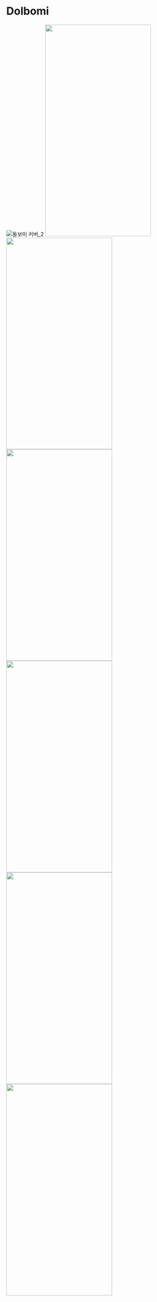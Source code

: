 # Dolbomi

 ![돌보미 커버_2](https://user-images.githubusercontent.com/55440637/159394548-6db7dda5-5254-4467-925e-13ac75b92a6a.png)
<img src="https://user-images.githubusercontent.com/55440637/159394033-092194a3-89e7-4894-88d1-f7f598a7c4a9.png" width="280" height="560"/>
<img src="https://user-images.githubusercontent.com/55440637/159394039-4a44ef0f-5e98-43b8-9f89-418d70b91736.png" width="280" height="560"/>
<img src="https://user-images.githubusercontent.com/55440637/159394043-ac664565-5dbc-4cc6-a432-a33ac4a26485.png" width="280" height="560"/>
<img src="https://user-images.githubusercontent.com/55440637/159394046-2a556df2-c7f8-4f1e-bd2a-9732f0bf1f26.png" width="280" height="560"/>
<img src="https://user-images.githubusercontent.com/55440637/159394052-f1381e32-f3d8-47ca-9741-f56e15ed36cb.png" width="280" height="560"/>
<img src="https://user-images.githubusercontent.com/55440637/159394055-d82a5f5a-f014-462b-93a9-c6841074a148.png" width="280" height="560"/>

